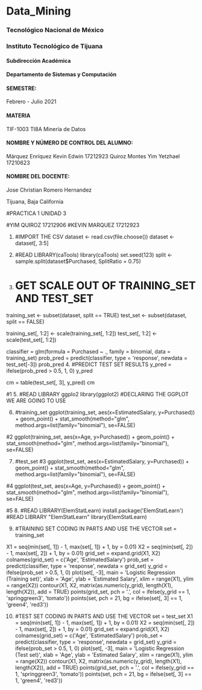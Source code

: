 # Data_Mining

### Tecnológico   Nacional   de   México
### Instituto Tecnológico de Tijuana

#### Subdirección Académica

#### Departamento de Sistemas y Computación



#### SEMESTRE:
Febrero - Julio 2021

#### MATERIA
TIF-1003 TI8A Minería de Datos


#### NOMBRE Y NÚMERO DE CONTROL DEL ALUMNO:
Márquez Enríquez Kevin Edwin		17212923
Quiroz Montes Yim Yetzhael          17210623

#### NOMBRE DEL DOCENTE:
Jose Christian Romero Hernandez


Tijuana, Baja California				
</p>



#PRACTICA 1 UNIDAD 3

#YIM QUIROZ 17212906
#KEVIN MARQUEZ 17212923
1. #IMPORT THE CSV
dataset <- read.csv(file.choose())
dataset <- dataset[, 3:5]

2. #READ LIBRARY(caTools)
library(caTools)
set.seed(123)
split <- sample.split(dataset$Purchased, SplitRatio = 0.75)
3. # GET SCALE OUT OF TRAINING_SET AND TEST_SET
training_set <- subset(dataset, split == TRUE)
test_set <- subset(dataset, split == FALSE)

training_set[, 1:2] <- scale(training_set[, 1:2])
test_set[, 1:2] <- scale(test_set[, 1:2])

classifier = glm(formula = Purchased ~ .,
                 family = binomial,
                 data = training_set)
prob_pred = predict(classifier, type = 'response', newdata = test_set[-3])
prob_pred
4. #PREDICT TEST SET RESULTS
y_pred = ifelse(prob_pred > 0.5, 1, 0)
y_pred


cm = table(test_set[, 3], y_pred)
cm

#1
5. #READ LIBRARY ggplo2
library(ggplot2)
#DECLARING THE GGPLOT WE ARE GOING TO USE

6. #training_set
ggplot(training_set, aes(x=EstimatedSalary, y=Purchased)) + geom_point() + stat_smooth(method="glm", 
                                                                                       method.args=list(family="binomial"), se=FALSE)

#2
ggplot(training_set, aes(x=Age, y=Purchased)) + geom_point() + 
  stat_smooth(method="glm", method.args=list(family="binomial"), se=FALSE)

7. #test_set
#3
ggplot(test_set, aes(x=EstimatedSalary, y=Purchased)) + geom_point() + 
  stat_smooth(method="glm", method.args=list(family="binomial"), se=FALSE)

#4
ggplot(test_set, aes(x=Age, y=Purchased)) + geom_point() + 
  stat_smooth(method="glm", method.args=list(family="binomial"), se=FALSE)

#5 
8. #READ LIBRARY(ElemStatLearn)
install.package('ElemStatLearn')
#READ LIBRARY "ElemStatLearn"
library(ElemStatLearn)

9. #TRAINING SET CODING IN PARTS AND USE THE VECTOR
set = training_set

X1 = seq(min(set[, 1]) - 1, max(set[, 1]) + 1, by = 0.01)
X2 = seq(min(set[, 2]) - 1, max(set[, 2]) + 1, by = 0.01)
grid_set = expand.grid(X1, X2)
colnames(grid_set) = c('Age', 'EstimatedSalary')
prob_set = predict(classifier, type = 'response', newdata = grid_set)
y_grid = ifelse(prob_set > 0.5, 1, 0)
plot(set[, -3],
     main = 'Logistic Regression (Training set)',
     xlab = 'Age', ylab = 'Estimated Salary',
     xlim = range(X1), ylim = range(X2))
contour(X1, X2, matrix(as.numeric(y_grid), length(X1), length(X2)), add = TRUE)
points(grid_set, pch = '.', col = ifelse(y_grid == 1, 'springgreen3', 'tomato'))
points(set, pch = 21, bg = ifelse(set[, 3] == 1, 'green4', 'red3'))

10. #TEST SET CODING IN PARTS AND USE THE VECTOR
set = test_set
X1 = seq(min(set[, 1]) - 1, max(set[, 1]) + 1, by = 0.01)
X2 = seq(min(set[, 2]) - 1, max(set[, 2]) + 1, by = 0.01)
grid_set = expand.grid(X1, X2)
colnames(grid_set) = c('Age', 'EstimatedSalary')
prob_set = predict(classifier, type = 'response', newdata = grid_set)
y_grid = ifelse(prob_set > 0.5, 1, 0)
plot(set[, -3],
     main = 'Logistic Regression (Test set)',
     xlab = 'Age', ylab = 'Estimated Salary',
     xlim = range(X1), ylim = range(X2))
contour(X1, X2, matrix(as.numeric(y_grid), length(X1), length(X2)), add = TRUE)
points(grid_set, pch = '.', col = ifelse(y_grid == 1, 'springgreen3', 'tomato'))
points(set, pch = 21, bg = ifelse(set[, 3] == 1, 'green4', 'red3'))